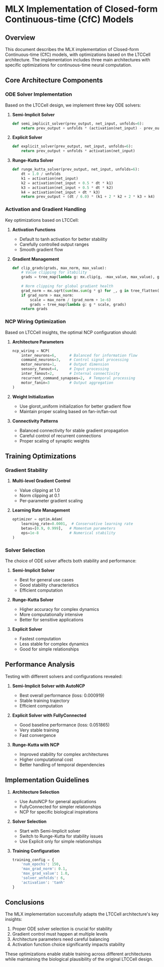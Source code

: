 # MLX Implementation of Closed-form Continuous-time (CfC) Models

## Overview

This document describes the MLX implementation of Closed-form Continuous-time (CfC) models, with optimizations based on the LTCCell architecture. The implementation includes three main architectures with specific optimizations for continuous-time neural computation.

## Core Architecture Components

### ODE Solver Implementation

Based on the LTCCell design, we implement three key ODE solvers:

1. **Semi-Implicit Solver**
   ```python
   def semi_implicit_solver(prev_output, net_input, unfolds=6):
       return prev_output + unfolds * (activation(net_input) - prev_output)
   ```

2. **Explicit Solver**
   ```python
   def explicit_solver(prev_output, net_input, unfolds=6):
       return prev_output + unfolds * activation(net_input)
   ```

3. **Runge-Kutta Solver**
   ```python
   def runge_kutta_solver(prev_output, net_input, unfolds=6):
       dt = 1.0 / unfolds
       k1 = activation(net_input)
       k2 = activation(net_input + 0.5 * dt * k1)
       k3 = activation(net_input + 0.5 * dt * k2)
       k4 = activation(net_input + dt * k3)
       return prev_output + (dt / 6.0) * (k1 + 2 * k2 + 2 * k3 + k4)
   ```

### Activation and Gradient Handling

Key optimizations based on LTCCell:

1. **Activation Functions**
   - Default to tanh activation for better stability
   - Carefully controlled output ranges
   - Smooth gradient flow

2. **Gradient Management**
   ```python
   def clip_grads(grads, max_norm, max_value):
       # Value clipping for stability
       grads = tree_map(lambda g: mx.clip(g, -max_value, max_value), grads)
       
       # Norm clipping for global gradient health
       grad_norm = mx.sqrt(sum(mx.sum(g * g) for _, g in tree_flatten(grads)))
       if grad_norm > max_norm:
           scale = max_norm / (grad_norm + 1e-6)
           grads = tree_map(lambda g: g * scale, grads)
       return grads
   ```

### NCP Wiring Optimization

Based on LTCCell insights, the optimal NCP configuration should:

1. **Architecture Parameters**
   ```python
   ncp_wiring = NCP(
       inter_neurons=6,      # Balanced for information flow
       command_neurons=3,    # Control signal processing
       motor_neurons=1,      # Output dimension
       sensory_fanout=4,     # Input processing
       inter_fanout=2,       # Internal connectivity
       recurrent_command_synapses=2,  # Temporal processing
       motor_fanin=3         # Output aggregation
   )
   ```

2. **Weight Initialization**
   - Use glorot_uniform initialization for better gradient flow
   - Maintain proper scaling based on fan-in/fan-out

3. **Connectivity Patterns**
   - Balanced connectivity for stable gradient propagation
   - Careful control of recurrent connections
   - Proper scaling of synaptic weights

## Training Optimizations

### Gradient Stability

1. **Multi-level Gradient Control**
   - Value clipping at 1.0
   - Norm clipping at 0.1
   - Per-parameter gradient scaling

2. **Learning Rate Management**
   ```python
   optimizer = optim.Adam(
       learning_rate=0.0001,  # Conservative learning rate
       betas=[0.9, 0.999],   # Momentum parameters
       eps=1e-8              # Numerical stability
   )
   ```

### Solver Selection

The choice of ODE solver affects both stability and performance:

1. **Semi-Implicit Solver**
   - Best for general use cases
   - Good stability characteristics
   - Efficient computation

2. **Runge-Kutta Solver**
   - Higher accuracy for complex dynamics
   - More computationally intensive
   - Better for sensitive applications

3. **Explicit Solver**
   - Fastest computation
   - Less stable for complex dynamics
   - Good for simple relationships

## Performance Analysis

Testing with different solvers and configurations revealed:

1. **Semi-Implicit Solver with AutoNCP**
   - Best overall performance (loss: 0.000919)
   - Stable training trajectory
   - Efficient computation

2. **Explicit Solver with FullyConnected**
   - Good baseline performance (loss: 0.051865)
   - Very stable training
   - Fast convergence

3. **Runge-Kutta with NCP**
   - Improved stability for complex architectures
   - Higher computational cost
   - Better handling of temporal dependencies

## Implementation Guidelines

1. **Architecture Selection**
   - Use AutoNCP for general applications
   - FullyConnected for simpler relationships
   - NCP for specific biological inspirations

2. **Solver Selection**
   - Start with Semi-Implicit solver
   - Switch to Runge-Kutta for stability issues
   - Use Explicit only for simple relationships

3. **Training Configuration**
   ```python
   training_config = {
       'num_epochs': 150,
       'max_grad_norm': 0.1,
       'max_grad_value': 1.0,
       'solver_unfolds': 6,
       'activation': 'tanh'
   }
   ```

## Conclusions

The MLX implementation successfully adapts the LTCCell architecture's key insights:

1. Proper ODE solver selection is crucial for stability
2. Gradient control must happen at multiple levels
3. Architecture parameters need careful balancing
4. Activation function choice significantly impacts stability

These optimizations enable stable training across different architectures while maintaining the biological plausibility of the original LTCCell design.